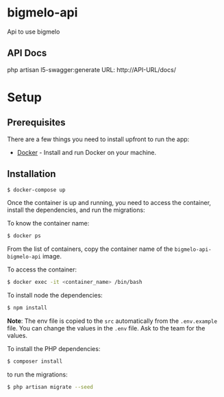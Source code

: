 # bigmelo-api

Api to use bigmelo

## API Docs

php artisan l5-swagger:generate
URL: http://API-URL/docs/

# Setup

## Prerequisites

There are a few things you need to install upfront to run the app:

- [Docker](https://www.docker.com/products/docker-desktop/) - Install and run Docker on your machine.

## Installation

```bash
$ docker-compose up
```

Once the container is up and running, you need to access the container, install the dependencies, and run the migrations:

To know the container name:

```bash
$ docker ps
```

From the list of containers, copy the container name of the `bigmelo-api-bigmelo-api` image.

To access the container:

```bash
$ docker exec -it <container_name> /bin/bash
```

To install node the dependencies:

```bash
$ npm install
```

**Note**: The env file is copied to the `src` automatically from the `.env.example` file. You can change the values in the `.env` file. Ask to the team for the values.

To install the PHP dependencies:

```bash
$ composer install
```

to run the migrations:

```bash
$ php artisan migrate --seed
```
